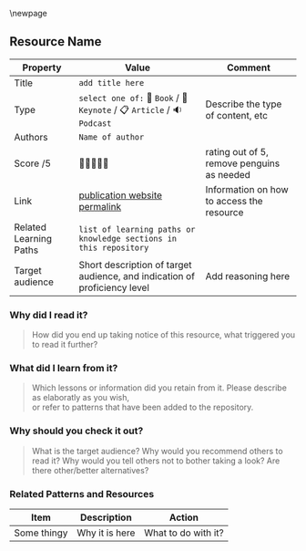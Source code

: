 
\newpage

## Resource Name

| Property | Value | Comment |
|---|---|---|
| Title | `add title here` | |
| Type | `select one of:` :book: `Book` / :speech_balloon: `Keynote` / :clipboard: `Article` / :sound: `Podcast` | Describe the type of content, etc |
| Authors |  `Name of author` | |
| Score /5 | :penguin::penguin::penguin::penguin::penguin: | rating out of 5, remove penguins as needed |
| Link | [publication website permalink](www.somesite.dev) | Information on how to access the resource |
| Related Learning Paths | `list of learning paths or knowledge sections in this repository` | |
| Target audience | Short description of target audience, and indication of proficiency level | Add reasoning here |

### Why did I read it?

> How did you end up taking notice of this resource, what triggered you to read it further?

### What did I learn from it?

> Which lessons or information did you retain from it. Please describe as elaboratly as you wish,  
> or refer to patterns that have been added to the repository.

### Why should you check it out?

> What is the target audience?
> Why would you recommend others to read it?
> Why would you tell others not to bother taking a look?
> Are there other/better alternatives?

### Related Patterns and Resources

| Item | Description | Action |
|---|---|---|
| Some thingy | Why it is here | What to do with it? |
